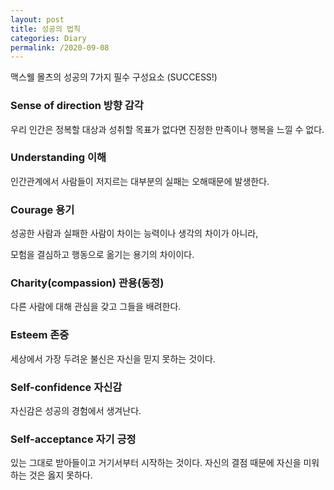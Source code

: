 ```yaml
---
layout: post
title: 성공의 법칙
categories: Diary
permalink: /2020-09-08
---
```


맥스웰 몰츠의 성공의 7가지 필수 구성요소 (SUCCESS!)

### Sense of direction 방향 감각

우리 인간은 정복할 대상과 성취할 목표가 없다면 진정한 만족이나 행복을 느낄 수 없다.

### Understanding 이해

인간관계에서 사람들이 저지르는 대부분의 실패는 오해때문에 발생한다.

### Courage 용기

성공한 사람과 실패한 사람이 차이는 능력이나 생각의 차이가 아니라,

모험을 결심하고 행동으로 옮기는 용기의 차이이다.

### Charity(compassion) 관용(동정)

다른 사람에 대해 관심을 갖고 그들을 배려한다.

### Esteem 존중

세상에서 가장 두려운 불신은 자신을 믿지 못하는 것이다.

### Self-confidence 자신감

자신감은 성공의 경험에서 생겨난다.

### Self-acceptance 자기 긍정

있는 그대로 받아들이고 거기서부터 시작하는 것이다. 자신의 결점 때문에 자신을 미워하는 것은 옳지 못하다.
